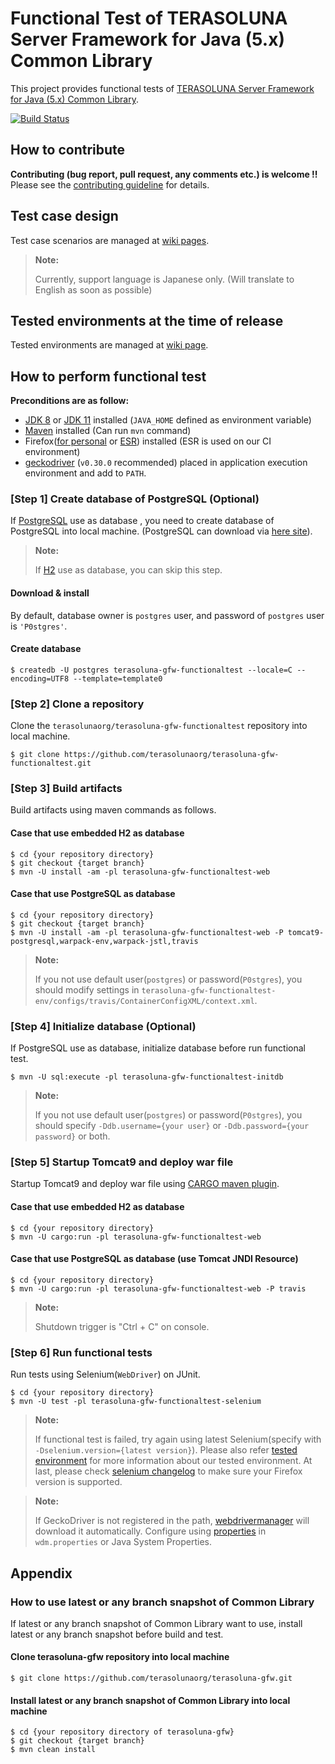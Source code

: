 # Functional Test of TERASOLUNA Server Framework for Java (5.x) Common Library
This project provides functional tests of [TERASOLUNA Server Framework for Java (5.x) Common Library](https://github.com/terasolunaorg/terasoluna-gfw).

[![Build Status](https://travis-ci.org/terasolunaorg/terasoluna-gfw-functionaltest.png?branch=master)](https://travis-ci.org/terasolunaorg/terasoluna-gfw-functionaltest)

## How to contribute
**Contributing (bug report, pull request, any comments etc.) is welcome !!** Please see the [contributing guideline](CONTRIBUTING.md) for details.

## Test case design

Test case scenarios are managed at [wiki pages](https://github.com/terasolunaorg/terasoluna-gfw-functionaltest/wiki).

> **Note:**
>
> Currently, support language is Japanese only. (Will translate to English as soon as possible)

## Tested environments at the time of release

Tested environments are managed at [wiki page](https://github.com/terasolunaorg/terasoluna-gfw-functionaltest/wiki/Tested-Environment).

## How to perform functional test

**Preconditions are as follow:**

* [JDK 8](http://www.oracle.com/technetwork/java/javase/downloads/jdk8-downloads-2133151.html) or [JDK 11](https://www.oracle.com/technetwork/java/javase/downloads/jdk11-downloads-5066655.html) installed (`JAVA_HOME` defined as environment variable)
* [Maven](https://maven.apache.org/download.cgi) installed (Can run `mvn` command)
* Firefox([for personal](https://www.mozilla.org/en-US/firefox/all/) or [ESR](https://www.mozilla.org/en-US/firefox/organizations/all/)) installed (ESR is used on our CI environment)
* [geckodriver](https://github.com/mozilla/geckodriver/releases) (`v0.30.0` recommended) placed in application execution environment and add to `PATH`.

### [Step 1] Create database of PostgreSQL (Optional)
If [PostgreSQL](http://www.postgresql.org/) use as database , you need to create database of PostgreSQL into local machine. (PostgreSQL can download via [here site](http://www.postgresql.org/download/)).

> **Note:**
>
> If [H2](http://www.h2database.com/) use as database, you can skip this step.

#### Download & install
By default, database owner is `postgres` user, and password of `postgres` user is `'P0stgres'`.

#### Create database
```console
$ createdb -U postgres terasoluna-gfw-functionaltest --locale=C --encoding=UTF8 --template=template0
```

### [Step 2] Clone a repository
Clone the `terasolunaorg/terasoluna-gfw-functionaltest` repository into local machine.

```console
$ git clone https://github.com/terasolunaorg/terasoluna-gfw-functionaltest.git
```

### [Step 3] Build artifacts
Build artifacts using maven commands as follows.

#### Case that use embedded H2 as database

```console
$ cd {your repository directory}
$ git checkout {target branch}
$ mvn -U install -am -pl terasoluna-gfw-functionaltest-web
```

#### Case that use PostgreSQL as database

```console
$ cd {your repository directory}
$ git checkout {target branch}
$ mvn -U install -am -pl terasoluna-gfw-functionaltest-web -P tomcat9-postgresql,warpack-env,warpack-jstl,travis
```

> **Note:**
>
> If you not use default user(`postgres`) or password(`P0stgres`), you should modify settings in `terasoluna-gfw-functionaltest-env/configs/travis/ContainerConfigXML/context.xml`.

### [Step 4] Initialize database (Optional)
If PostgreSQL use as database, initialize database before run functional test.

```console
$ mvn -U sql:execute -pl terasoluna-gfw-functionaltest-initdb
```

> **Note:**
>
> If you not use default user(`postgres`) or password(`P0stgres`), you should specify `-Ddb.username={your user}` or `-Ddb.password={your password}` or both.

### [Step 5] Startup Tomcat9 and deploy war file
Startup Tomcat9 and deploy war file using [CARGO maven plugin](https://codehaus-cargo.github.io/cargo/Maven2+plugin.html).

#### Case that use embedded H2 as database

```console
$ cd {your repository directory}
$ mvn -U cargo:run -pl terasoluna-gfw-functionaltest-web
```

#### Case that use PostgreSQL as database (use Tomcat JNDI Resource)

```console
$ cd {your repository directory}
$ mvn -U cargo:run -pl terasoluna-gfw-functionaltest-web -P travis
```

> **Note:**
>
> Shutdown trigger is "Ctrl + C" on console.

### [Step 6] Run functional tests
Run tests using Selenium(`WebDriver`) on JUnit.

```console
$ cd {your repository directory}
$ mvn -U test -pl terasoluna-gfw-functionaltest-selenium
```

> **Note:**
>
> If functional test is failed, try again using latest Selenium(specify with `-Dselenium.version={latest version}`).
> Please also refer [tested environment](https://github.com/terasolunaorg/terasoluna-gfw-functionaltest/wiki/Tested-Environment) for more information about our tested environment. At last, please check [selenium changelog](https://github.com/SeleniumHQ/selenium/blob/master/java/CHANGELOG) to make sure your Firefox version is supported.

> **Note:**
>
> If GeckoDriver is not registered in the path, [webdrivermanager](https://github.com/bonigarcia/webdrivermanager) will download it automatically.
> Configure using [properties](https://github.com/bonigarcia/webdrivermanager#webdrivermanager-api) in `wdm.properties` or Java System Properties.

## Appendix

### How to use latest or any branch snapshot of Common Library

If latest or any branch snapshot of Common Library want to use, install latest or any branch snapshot before build and test.

#### Clone terasoluna-gfw repository into local machine

```console
$ git clone https://github.com/terasolunaorg/terasoluna-gfw.git
```

#### Install latest or any branch snapshot of Common Library into local machine

```console
$ cd {your repository directory of terasoluna-gfw}
$ git checkout {target branch}
$ mvn clean install
```
